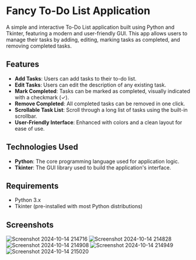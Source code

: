 # Fancy To-Do List Application

A simple and interactive To-Do List application built using Python and Tkinter, featuring a modern and user-friendly GUI. This app allows users to manage their tasks by adding, editing, marking tasks as completed, and removing completed tasks.

## Features

- **Add Tasks**: Users can add tasks to their to-do list.
- **Edit Tasks**: Users can edit the description of any existing task.
- **Mark Completed**: Tasks can be marked as completed, visually indicated with a checkmark (✓).
- **Remove Completed**: All completed tasks can be removed in one click.
- **Scrollable Task List**: Scroll through a long list of tasks using the built-in scrollbar.
- **User-Friendly Interface**: Enhanced with colors and a clean layout for ease of use.

## Technologies Used

- **Python**: The core programming language used for application logic.
- **Tkinter**: The GUI library used to build the application's interface.

## Requirements

- Python 3.x
- Tkinter (pre-installed with most Python distributions)

## Screenshots

![Screenshot 2024-10-14 214716](https://github.com/user-attachments/assets/19740f14-0a31-495b-a0aa-1cb2794b008d)
![Screenshot 2024-10-14 214828](https://github.com/user-attachments/assets/5df47b1a-2aea-4105-8263-fc7c331b9cb0)
![Screenshot 2024-10-14 214908](https://github.com/user-attachments/assets/df62b9c3-ab2d-40a3-a9d3-d53b64fcf0a9)
![Screenshot 2024-10-14 214949](https://github.com/user-attachments/assets/14bb268f-e777-4d77-9155-089e22405dc7)
![Screenshot 2024-10-14 215020](https://github.com/user-attachments/assets/ed8a7d72-456b-472f-bb1c-5c879be51eb8)
